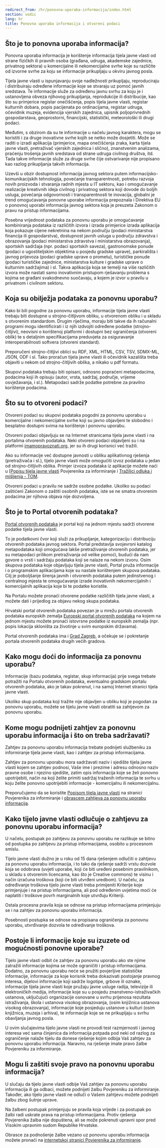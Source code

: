 ```yaml
---
redirect_from: /hr/ponovna-uporaba-informacija/index.html
section: vodic
lang: hr
title: Ponovna uporaba informacija i otvoreni podaci
---
```


## Što je to ponovna uporaba informacija?

Ponovna uporaba informacija je korištenje informacija tijela javne vlasti od strane fizičkih ili pravnih osoba (građana, udruga, akademske zajednice, privatnog sektora) u komercijalne ili nekomercijalne svrhe koje su različite od izvorne svrhe za koju se informacije prikupljaju u okviru javnog posla.

Tijela javne vlasti u ispunjavanju svoje nadležnosti prikupljaju, reproduciraju i distribuiraju određene informacije koje se stvaraju uz pomoć javnih sredstava. Te informacije služe za određenu javnu svrhu za koju je i ustanovljena obveza njihovog prikupljanja, reprodukcije ili distribucije, kao što su primjerice registar onečišćenja, popis tijela javne vlasti, registar kulturnih dobara, popis pacijenata po ordinacijama, registar udruga, očevidnik muzeja, evidencija vjerskih zajednica, upisnik poljoprivrednih gospodarstava, geoprostorni, financijski, statistički, meteorološki ili drugi podaci.

Međutim, s obzirom da su te informacije u načelu javnog karaktera, mogu se koristiti i za druge inovativne svrhe kojih se netko može dosjetiti. Može se raditi o izradi aplikacija (primjerice, mapa onečišćenja zraka, karta tijela javne vlasti, pretraživač vjerskih zajednica i slično), znanstvenim analizama, praćenju trošenja javnih sredstava od strane udruga civilnog društva, itd. Tada takve informacije služe za druge svrhe čije ostvarivanje nije propisano kao razlog prikupljanja takvih informacija.

Uzevši u obzir dostupnost informacija javnog sektora putem informacijsko-komunikacijskih tehnologija, povećanje transparentnosti, potrebu razvoja novih proizvoda i stvaranja radnih mjesta u IT sektoru, kao i omogućavanje realizacije kreativnih ideja civilnog i privatnog sektora koji dovode do boljih usluga, povećanja odgovornosti i transparentnosti te inovacija, globalni je trend omogućavanja ponovne uporabe informacija prepoznala i Direktiva EU o ponovnoj uporabi informacija javnog sektora koja je preuzeta Zakonom o pravu na pristup informacijama.

Posebna vrijednost podataka za ponovnu uporabu je omogućavanje kombiniranja podataka iz različitih izvora i izrada primjerice izrada aplikacija koja pokazuje cijene nekretnina na nekom području (podaci ministarstva financija ili gospodarstva), dostupnost javnih usluga u području zdravstva i obrazovanja (podaci ministarstva zdravstva i ministarstva obrazovanja), sportskih sadržaja (npr. podaci sportskih saveza), gastronomske ponude (podaci o ugostiteljskim objektima u posjedu gradske uprave), parkirališta i javnog prijevoza (podaci gradske uprave o prometu), turističke ponude (podaci turističke zajednice, ministarstva kulture i gradske uprave o kulturnim sadržajima) i sl. Takva aplikacija koja se temelji na  više različitih izvora može nastati samo inovativnim pristupom rješavanju problema s kojima se građani svakodnevno suočavaju, a kojem je izvor u pravilu u privatnom i civilnom sektoru.

## Koja su obilježja podataka za ponovnu uporabu?

Kako bi bili pogodne za ponovnu uporabu, informacije tijela javne vlasti trebaju biti dostupne u strojno-čitljivom obliku, u otvorenom obliku i u skladu s otvorenim standardom. Drugim riječima, moraju biti takve da ih računalni programi mogu identificirati i iz njih izdvojiti određene podatke (strojno-čitljivi), neovisni o korištenoj platformi i dostupni bez ograničenja (otvoreni oblik) te s detaljnim specifikacijama preduvjeta za osiguravanje interoperabilnosti softvera (otvoreni standard). 

Preporučeni strojno-čitljivi oblici su RDF, XML, HTML, CSV, TSV, SDMX-ML, JSON, ODF i sl. Tako proračun tijela javne vlasti  ili očevidnik kazališta treba objaviti u nekom od strojno-čitljivih oblika, a nikako u pdf formatu.

Skupovi podataka trebaju biti opisani, odnosno popraćeni metapodacima, podacima koji ih opisuju (autor, vrsta, sadržaj, područje, vrijeme osvježavanja, i sl.). Metapodaci sadrže podatke potrebne za pravilno korištenje podacima.

## Što su to otvoreni podaci?

Otvoreni podaci su skupovi podataka pogodni za ponovnu uporabu u komercijalne i nekomercijalne svrhe koji su javno objavljeni te slobodno i besplatno dostupni svima na korištenje i ponovnu uporabu.

Otvoreni podaci objavljuju se na Internet stranicama tijela javne vlasti i na portalima otvorenih podataka. Neki otvoreni podaci objavljeni su i na platformi [imamopravoznati.org](https://imamopravoznati.org), jer su ih drugi korisnici već tražili.

Ako su informacije već dostupne javnosti u obliku aplikativnog rješenja (pretraživača i sl.), tijelo javne vlasti može omogućiti izvoz podataka u jedan od strojno-čitljivih oblika. Primjer izvoza podataka iz aplikacije možete naći u [[Popisu tijela javne vlasti](http://tjv.pristupinfo.hr) Povjerenika za informiranje i [Tražilici odluka i mišljenja - TOM](http://tom.pristupinfo.hr).

Otvoreni podaci u pravilu ne sadrže osobne podatke. Ukoliko su podaci zaštićeni Zakonom o zaštiti osobnih podataka, iste se ne smatra otvorenim podacima jer njihova objava nije dozvoljena.

## Što je to Portal otvorenih podataka?

[Portal otvorenih podataka](http://data.gov.hr/) je portal koji na jednom mjestu sadrži otvorene podatke tijela javne vlasti.

To je podatkovni čvor koji služi za prikupljanje, kategorizaciju i distribuciju otvorenih podataka javnog sektora. Portal predstavlja svojevrsni katalog metapodataka koji omogućava lakše pretraživanje otvorenih podataka, jer su metapodaci prilikom pretraživanja od velike pomoći, budući da nam govore o vrsti i sadržaju podataka koji se nalaze na nekom izvoru. Osim skupova podataka koje objavljuju tijela javne vlasti, Portal pruža informacije i o programskim aplikacijama koje su nastale korištenjem skupova podataka.
Cilj je poboljšanje širenja javnih i otvorenih podataka putem jedinstvenog i centralnog mjesta te omogućavanje izrade inovativnih nekomercijalnih i komercijalnih aplikacija koje bi te podatke koristile.

Na Portalu možete pronaći otvorene podatke različitih tijela javne vlasti, a možete dati i prijedlog za objavu nekog skupa podataka.

Hrvatski portal otvorenih podataka povezan je u mrežu portala otvorenih podataka europskih zemalja [Europski portal otvorenih podataka](https://www.europeandataportal.eu/) na kojem na jednom mjestu možete pronaći istovrsne podatke iz europskih zemalja (npr. popis lokacija skloništa za životinje u svim europskim državama).

Portal otvorenih podataka ima i [Grad Zagreb](http://data.zagreb.hr), a očekuje se i pokretanje portala otvorenih podataka drugih većih gradova.

## Kako mogu doći do informacija za ponovnu uporabu?

Informacije (bazu podataka, registar, skup informacija) prije svega trebate potražiti na Portalu otvorenih podataka, eventualno gradskom portalu otvorenih podataka, ako je takav pokrenut, i na samoj Internet stranici tijela javne vlasti.

Ukoliko skup podataka koji tražite nije objavljen u obliku koji je pogodan za ponovnu uporabu, možete se tijelu javne vlasti obratiti sa zahtjevom za ponovnu uporabu.

## Kome mogu podnijeti zahtjev za ponovnu uporabu informacija i što on treba sadržavati?

Zahtjev za ponovnu uporabu informacija trebate podnijeti službeniku za informiranje tijela javne vlasti, kao i zahtjev za pristup informacijama. 

Zahtjev za ponovnu uporabu mora sadržavati naziv i sjedište tijela javne vlasti kojem se zahtjev podnosi, Vaše ime i prezime i adresu odnosno naziv pravne osobe i njezino sjedište, zatim opis informacija koje se želi ponovno upotrijebiti, način na koji želite primiti sadržaj traženih informacija te svrhu u koju želite ponovno upotrijebiti informacije - komercijalnu  ili nekomercijalnu.

Preporučujemo da se koristite [Popisom tijela javne vlasti](http://tjv.pristupinfo.hr) na stranici Povjerenika za informiranje i [obrascem zahtjeva za ponovnu uporabu informacija](http://www.pristupinfo.hr/pravni-okvir/).

## Kako tijelo javne vlasti odlučuje o zahtjevu za ponovnu uporabu informacija?

U načelu, postupak po zahtjevu za ponovnu uporabu ne razlikuje se bitno od postupka po zahtjevu za pristup informacijama, osobito u procesnom smislu.

Tijelo javne vlasti dužno je u roku od 15 dana rješenjem odlučiti o zahtjevu za ponovnu uporabu informacija, i to tako da rješenje sadrži vrstu dozvole koja se odobrava (uvjeti uporabe, koji će biti uređeni posebnim pravilnikom, u skladu s otvorenim licencama, kao što je Creative commons) te visinu i način izračuna troškova (koji će biti utvrđeni uredbom). U načelu, za određivanje troškova tijelo javne vlasti treba primijeniti Kriterije koje primjenjuje i na pristup informacijama, ali pod određenim uvjetima moći će naplatiti i troškove povrh marginalnih koje utvrđuju Kriteriji.

Ostala procesna pravila koja se odnose na pristup informacijama primjenjuju se i na zahtjev za ponovnu uporabu informacija.

Posebnosti postupka se odnose na propisana ograničenja za ponovnu uporabu, utvrđivanje dozvola te određivanje troškova.

## Postoje li informacije koje su izuzete od mogućnosti ponovne uporabe?

Tijelo javne vlasti odbit će zahtjev za ponovnu uporabu ako ste njime zatražili informacije kojima se može ograničiti i pristup informacijama. Dodatno, za ponovnu uporabu neće se pružiti povjerljive statističke informacije, informacije za koje korisnik treba dokazivati postojanje pravnog interesa, dijelovi informacije koji sadrže logotipe, grbove ili oznake, informacije tijela javne vlasti koje pružaju javne usluge radija, televizije ili elektroničkih medija, informacije koje su u posjedu znanstveno-istraživačkih ustanova, uključujući organizacije osnovane u svrhu prijenosa rezultata istraživanja, škola i ustanova visokog obrazovanja, (osim knjižnica ustanova visokog obrazovanja), informacije koje posjeduju ustanove u kulturi (osim knjižnica, muzeja i arhiva), te informacije koje se ne prikupljaju u svrhu obavljanja javnog posla.

U ovim slučajevima tijelo javne vlasti ne provodi test razmjernosti i javnog interesa već sama činjenica da informacija potpada pod neki od razlog za ograničenje nalaže tijelu da donese rješenje kojim odbija Vaš zahtjev za ponovnu uporabu informacija. Naravno, na rješenje imate pravo žalbe Povjereniku za informiranje. 

## Mogu li zaštiti svoje pravo na ponovnu uporabu informacija?

U slučaju da tijelo javne vlasti odbije Vaš zahtjev za ponovnu uporabu informacija ili ga odbaci, možete podnijeti žalbu Povjereniku za informiranje. Također, ako tijelo javne vlasti ne odluči o Vašem zahtjevu možete podnijeti žalbu zbog šutnje uprave.

Na žalbeni postupak primjenjuju se pravila koja vrijede i za postupak po žalbi radi uskrate prava na pristup informacijama. Protiv rješenja Povjerenika žalba nije dopuštena, ali se može pokrenuti upravni spor pred Visokim upravnim sudom Republike Hrvatske.

Obrasce za podnošenje žalbe vezano uz ponovnu uporabu informacija možete pronaći na [internetskoj stranici Povjerenika za informiranje](http://www.pristupinfo.hr/pravni-okvir/).
